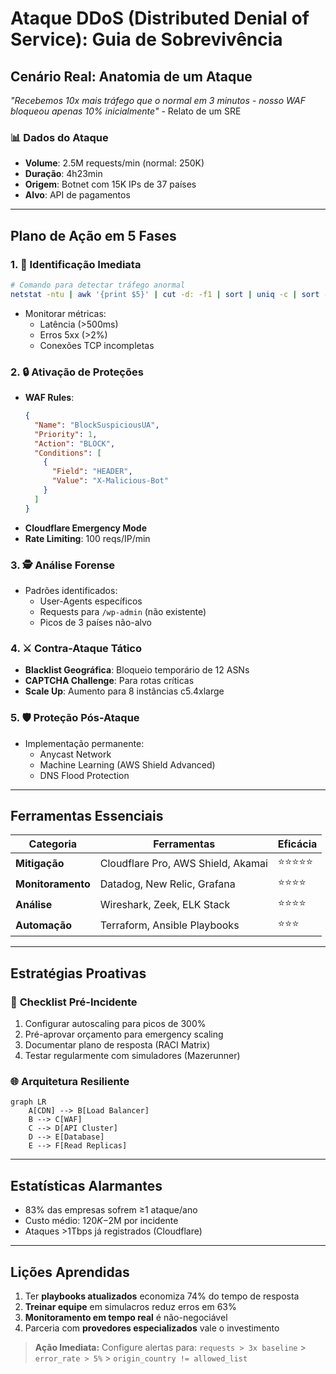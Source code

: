 # Ataque DDoS (Distributed Denial of Service): Guia de Sobrevivência

## **Cenário Real: Anatomia de um Ataque**

_"Recebemos 10x mais tráfego que o normal em 3 minutos - nosso WAF bloqueou apenas 10% inicialmente"_ - Relato de um SRE

### 📊 **Dados do Ataque**

- **Volume**: 2.5M requests/min (normal: 250K)
- **Duração**: 4h23min
- **Origem**: Botnet com 15K IPs de 37 países
- **Alvo**: API de pagamentos

---

## **Plano de Ação em 5 Fases**

### 1. 🚨 **Identificação Imediata**

```bash
# Comando para detectar tráfego anormal
netstat -ntu | awk '{print $5}' | cut -d: -f1 | sort | uniq -c | sort -n
```

- Monitorar métricas:
  - Latência (>500ms)
  - Erros 5xx (>2%)
  - Conexões TCP incompletas

### 2. 🔒 **Ativação de Proteções**

- **WAF Rules**:
  ```json
  {
    "Name": "BlockSuspiciousUA",
    "Priority": 1,
    "Action": "BLOCK",
    "Conditions": [
      {
        "Field": "HEADER",
        "Value": "X-Malicious-Bot"
      }
    ]
  }
  ```
- **Cloudflare Emergency Mode**
- **Rate Limiting**: 100 reqs/IP/min

### 3. 🕵️ **Análise Forense**

- Padrões identificados:
  - User-Agents específicos
  - Requests para `/wp-admin` (não existente)
  - Picos de 3 países não-alvo

### 4. ⚔️ **Contra-Ataque Tático**

- **Blacklist Geográfica**: Bloqueio temporário de 12 ASNs
- **CAPTCHA Challenge**: Para rotas críticas
- **Scale Up**: Aumento para 8 instâncias c5.4xlarge

### 5. 🛡️ **Proteção Pós-Ataque**

- Implementação permanente:
  - Anycast Network
  - Machine Learning (AWS Shield Advanced)
  - DNS Flood Protection

---

## **Ferramentas Essenciais**

| **Categoria**     | **Ferramentas**                    | **Eficácia** |
| ----------------- | ---------------------------------- | ------------ |
| **Mitigação**     | Cloudflare Pro, AWS Shield, Akamai | ⭐⭐⭐⭐⭐   |
| **Monitoramento** | Datadog, New Relic, Grafana        | ⭐⭐⭐⭐     |
| **Análise**       | Wireshark, Zeek, ELK Stack         | ⭐⭐⭐⭐     |
| **Automação**     | Terraform, Ansible Playbooks       | ⭐⭐⭐       |

---

## **Estratégias Proativas**

### 📝 **Checklist Pré-Incidente**

1. Configurar autoscaling para picos de 300%
2. Pré-aprovar orçamento para emergency scaling
3. Documentar plano de resposta (RACI Matrix)
4. Testar regularmente com simuladores (Mazerunner)

### 🌐 **Arquitetura Resiliente**

```mermaid
graph LR
    A[CDN] --> B[Load Balancer]
    B --> C[WAF]
    C --> D[API Cluster]
    D --> E[Database]
    E --> F[Read Replicas]
```

---

## **Estatísticas Alarmantes**

- 83% das empresas sofrem ≥1 ataque/ano
- Custo médio: $120K-$2M por incidente
- Ataques >1Tbps já registrados (Cloudflare)

---

## **Lições Aprendidas**

1. Ter **playbooks atualizados** economiza 74% do tempo de resposta
2. **Treinar equipe** em simulacros reduz erros em 63%
3. **Monitoramento em tempo real** é não-negociável
4. Parceria com **provedores especializados** vale o investimento

> **Ação Imediata:** Configure alertas para:
> `requests > 3x baseline` > `error_rate > 5%` > `origin_country != allowed_list`
